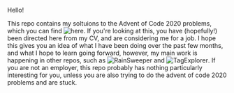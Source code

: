 Hello!

This repo contains my soltuions to the Advent of Code 2020 problems, which you can find ![here](https://adventofcode.com/2020).
If you're looking at this, you have (hopefully!) been directed here from my CV, and are considering me for a job. I hope this gives you an idea of what I have been doing over the past few months, and what I hope to learn going forward, however, my main work is happening in other repos, such as ![RainSweeper](#) and ![TagExplorer](#).
If you are not an employer, this repo probably has nothing particularly interesting for you, unless you are also trying to do the advent of code 2020 problems and are stuck.
